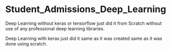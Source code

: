 # Student_Admissions_Deep_Learning

Deep Learning without keras or tensorflow just did it from Scratch without use of any professional deep learning libraries.

Deep Learning with keras just did it same as it was created same as it was done using scratch.
